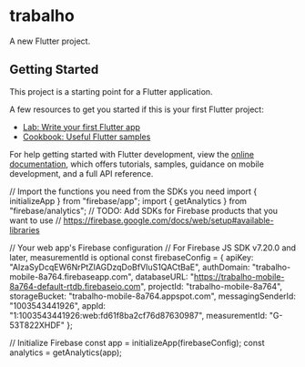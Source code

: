 # trabalho

A new Flutter project.

## Getting Started

This project is a starting point for a Flutter application.

A few resources to get you started if this is your first Flutter project:

- [Lab: Write your first Flutter app](https://docs.flutter.dev/get-started/codelab)
- [Cookbook: Useful Flutter samples](https://docs.flutter.dev/cookbook)

For help getting started with Flutter development, view the
[online documentation](https://docs.flutter.dev/), which offers tutorials,
samples, guidance on mobile development, and a full API reference.


// Import the functions you need from the SDKs you need
import { initializeApp } from "firebase/app";
import { getAnalytics } from "firebase/analytics";
// TODO: Add SDKs for Firebase products that you want to use
// https://firebase.google.com/docs/web/setup#available-libraries

// Your web app's Firebase configuration
// For Firebase JS SDK v7.20.0 and later, measurementId is optional
const firebaseConfig = {
  apiKey: "AIzaSyDcqEW6NrPtZIAGDzqDoBfVIuS1QACtBaE",
  authDomain: "trabalho-mobile-8a764.firebaseapp.com",
  databaseURL: "https://trabalho-mobile-8a764-default-rtdb.firebaseio.com",
  projectId: "trabalho-mobile-8a764",
  storageBucket: "trabalho-mobile-8a764.appspot.com",
  messagingSenderId: "1003543441926",
  appId: "1:1003543441926:web:fd61f8ba2cf76d87630987",
  measurementId: "G-53T822XHDF"
};

// Initialize Firebase
const app = initializeApp(firebaseConfig);
const analytics = getAnalytics(app);
